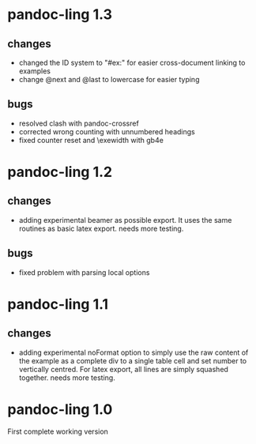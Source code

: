 # pandoc-ling 1.3

## changes

- changed the ID system to "#ex:" for easier cross-document linking to examples
- change @next and @last to lowercase for easier typing

## bugs

- resolved clash with pandoc-crossref
- corrected wrong counting with unnumbered headings
- fixed counter reset and \exewidth with gb4e

# pandoc-ling 1.2

## changes

- adding experimental beamer as possible export. It uses the same routines as basic latex export. needs more testing.

## bugs

- fixed problem with parsing local options

# pandoc-ling 1.1

## changes

- adding experimental noFormat option to simply use the raw content of the example as a complete div to a single table cell and set number to vertically centred. For latex export, all lines are simply squashed together. needs more testing.

# pandoc-ling 1.0

First complete working version
